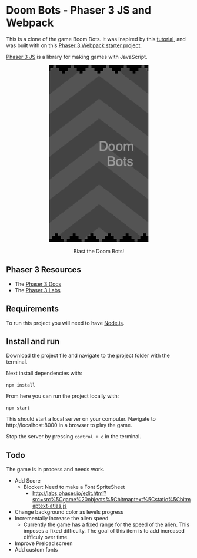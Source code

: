 # Doom Bots - Phaser 3 JS and Webpack

This is a clone of the game Boom Dots. It was inspired by this 
[tutorial](http://codetuto.com/2018/02/getting-started-phaser-3-es6-create-boomdots-game/), and was built with on this [Phaser 3 Webpack 
starter project](https://github.com/soggybag/phaser3-project-template). 

[Phaser 3 JS](https://photonstorm.github.io/phaser3-docs/index.html) 
is a library for making games with JavaScript. 

<figure style="width: 270px; margin: auto">
    <img src="Doom-Bots.gif" width="270" height="480">
    <figcaption>
        <p style="text-align:center">Blast the Doom Bots!</p>
    </figcaption>
</figure>

## Phaser 3 Resources 

- The [Phaser 3 Docs](https://photonstorm.github.io/phaser3-docs/)
- The [Phaser 3 Labs](https://labs.phaser.io)

## Requirements

To run this project you will need to have [Node.js](https://nodejs.org).

## Install and run

Download the project file and navigate to the project folder with the terminal. 

Next install dependencies with: 

`npm install`

From here you can run the project locally with: 

`npm start`

This should start a local server on your computer. Navigate to http://localhost:8000 in a browser to play the game. 

Stop the server by pressing `control + c` in the terminal. 

## Todo

The game is in process and needs work. 

- Add Score
    - Blocker: Need to make a Font SpriteSheet
        - http://labs.phaser.io/edit.html?src=src%5Cgame%20objects%5Cbitmaptext%5Cstatic%5Cbitmaptext-atlas.js
- Change background color as levels progress
- Incrementally increase the alien speed 
    - Currently the game has a fixed range for the speed of the alien. This imposes a fixed difficulty. The goal of this item is to add increased difficuly over time. 
- Improve Preload screen
- Add custom fonts